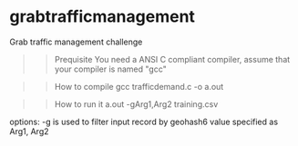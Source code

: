 # grabtrafficmanagement
Grab traffic management challenge

>> Prequisite
You need a ANSI C compliant compiler, assume that your compiler is named "gcc"

>> How to compile
gcc trafficdemand.c -o a.out

>> How to run it
a.out -gArg1,Arg2 training.csv

options:
-g is used to filter input record by geohash6 value specified as Arg1, Arg2
